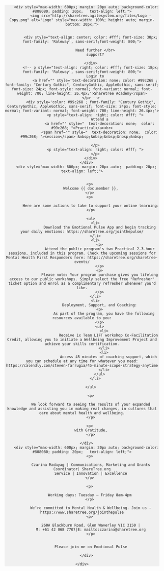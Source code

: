 <link rel="stylesheet" href="https://fonts.googleapis.com/css2?family=Raleway:wght@800&display=swap">
    <div style="background-color: #f0f0f0; font-family: Arial, sans-serif; margin: 0; padding: 0; text-align: center;">

        <div style="max-width: 600px; margin: 20px auto; background-color: #808080; padding: 20px;   text-align: left;">
            <img src="http://sharetree.agilesystem.org/files/Logo - Copy.png" alt="Logo" style="max-width: 100%; height: auto; margin-bottom: 20px;">
            
            
            <div style="text-align: center; color: #fff; font-size: 30px; font-family: 'Raleway', sans-serif;font-weight: 800;">
                
                Need further </br>
                support?
                
            </div>
            <!-- p style="text-align: right; color: #fff; font-size: 18px; font-family: 'Raleway', sans-serif;font-weight: 800;">
                Login to
                <a href="" style='text-decoration: none; color: #99c268 ; font-family: "Century Gothic", CenturyGothic, AppleGothic, sans-serif; font-size: 24px; font-style: normal; font-variant: normal; font-weight: 700; line-height: 26.4px;'>Sharetree Academy</span>
            </p> -->
            <div style='color: #99c268 ; font-family: "Century Gothic", CenturyGothic, AppleGothic, sans-serif; font-size: 24px; font-style: normal; font-variant: normal; font-weight: 700; line-height: 26.4px;'>
                <p style="text-align: right; color: #fff; ">
                    Attend a
                    <a href="" style="  text-decoration: none;  color: #99c268; ">Practical</a><br>
                    <span href="" style="  text-decoration: none;  color: #99c268; ">session</span> &nbsp;&nbsp;&nbsp;&nbsp;&nbsp;

                </p>
                <p style="text-align: right; color: #fff; ">
                </p>
            </div>
        </div>
        <div style="max-width: 600px; margin: 20px auto;  padding: 20px;   text-align: left;">


            <p> 
            Welcome {{ doc.member }},
            </p> 
            <p> 

            Here are some actions to take to support your online learning:
            </p>

            <ul>
                <li>
                    Download the Emotional Pulse App and begin tracking your daily emotions: https://sharetree.org/jointhepulse/
                </li>
                <li>
                    <p>
                    Attend the public program's two Practical 2–3-hour sessions, included in this program. Check the upcoming sessions for Mental Health First Responders here: https://sharetree.org/sharetree-events/
                    </p>
                    <p>
                    Please note: Your program purchase gives you lifelong access to our public workshops. Simply select the free "Refresher" ticket option and enrol as a complimentary refresher whenever you'd like.
                    </p>
                </li>
                <li>
                    Deployment, Support, and Coaching:
                    <p>
                        As part of the program, you have the following resources available to you:
                    </p>
                    <ul>
                        <li>
                            Receive 1x Team LIFT workshop Co-Facilitation Credit, allowing you to initiate a Wellbeing Improvement Project and achieve your skills certification.
                        </li>
                        <li>
                            Access 45 minutes of coaching support, which you can schedule at any time for whatever you need: https://calendly.com/steven-farrugia/45-minute-scope-strategy-anytime
                        </li>
                    </ul>
                </li>
               
            </ul>

            <p>

            We look forward to seeing the results of your expanded knowledge and assisting you in making real changes, in cultures that care about mental health and wellbeing.
            </p>
            
            <p> 
            with Gratitude,
            </p>

        </div>
        <div style="max-width: 600px; margin: 20px auto; background-color: #808080; padding: 20px;   text-align: left;">
            <p> 

            Czarina Madayag | Communications, Marketing and Grants Coordinator| ShareTree.org
            Service | Innovation | Excellence
            </p> 

            <p> 

            Working days: Tuesday – Friday 8am-4pm 
            </p> 

            We’re committed to Mental Health & Wellbeing. Join us - https://www.sharetree.org/jointhepulse
            <p> 

            260A Blackburn Road, Glen Waverley VIC 3150 |
            M: +61 42 068 7707|E: mailto:czarina@sharetree.org
            </p>


            Please join me on Emotional Pulse

        </div>

    </div>